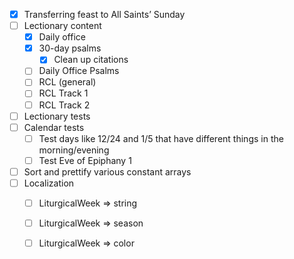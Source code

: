 - [x] Transferring feast to All Saints’ Sunday
- [ ] Lectionary content
  - [x] Daily office
  - [x] 30-day psalms
    - [x] Clean up citations
  - [ ] Daily Office Psalms
  - [ ] RCL (general)
  - [ ] RCL Track 1
  - [ ] RCL Track 2
- [ ] Lectionary tests
- [ ] Calendar tests
  - [ ] Test days like 12/24 and 1/5 that have different things in the morning/evening
  - [ ] Test Eve of Epiphany 1
- [ ] Sort and prettify various constant arrays
- [ ] Localization
  - [ ] LiturgicalWeek => string
  - [ ] LiturgicalWeek => season
  - [ ] LiturgicalWeek => color

